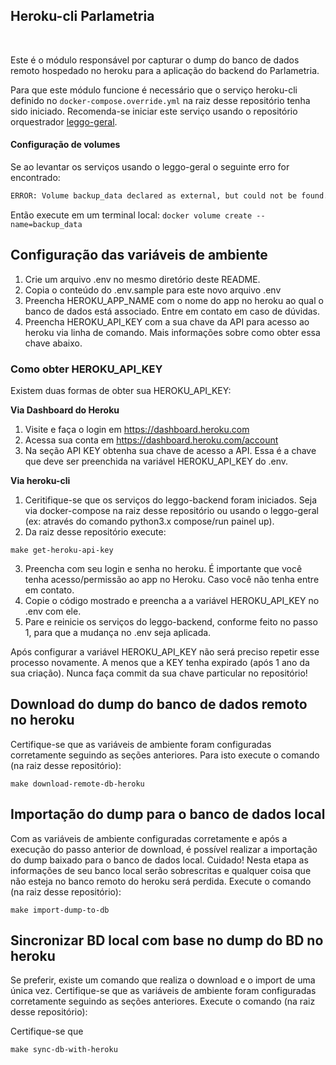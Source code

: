 ## Heroku-cli Parlametria

<br>

Este é o módulo responsável por capturar o dump do banco de dados remoto hospedado no heroku para a aplicação do backend do Parlametria.

Para que este módulo funcione é necessário que o serviço heroku-cli definido no `docker-compose.override.yml` na raiz desse repositório tenha sido iniciado. Recomenda-se iniciar este serviço usando o repositório orquestrador [leggo-geral](https://github.com/parlametria/leggo-geral).

#### **Configuração de volumes**
Se ao levantar os serviços usando o leggo-geral o seguinte erro for encontrado:
```sh
ERROR: Volume backup_data declared as external, but could not be found. Please create the volume manually using `docker volume create --name=backup_data` and try again.
```
Então execute em um terminal local: `docker volume create --name=backup_data`

## Configuração das variáveis de ambiente

1. Crie um arquivo .env no mesmo diretório deste README.
2. Copia o conteúdo do .env.sample para este novo arquivo .env
3. Preencha HEROKU_APP_NAME com o nome do app no heroku ao qual o banco de dados está associado. Entre em contato em caso de dúvidas.
4. Preencha HEROKU_API_KEY com a sua chave da API para acesso ao heroku via linha de comando. Mais informações sobre como obter essa chave abaixo.

### Como obter HEROKU_API_KEY

Existem duas formas de obter sua HEROKU_API_KEY:

**Via Dashboard do Heroku**
1. Visite e faça o login em https://dashboard.heroku.com
2. Acessa sua conta em https://dashboard.heroku.com/account
3. Na seção API KEY obtenha sua chave de acesso a API. Essa é a chave que deve ser preenchida na variável HEROKU_API_KEY do .env.

**Via heroku-cli**
1. Ceritifique-se que os serviços do leggo-backend foram iniciados. Seja via docker-compose na raiz desse repositório ou usando o leggo-geral (ex: através do comando python3.x compose/run painel up).
2. Da raiz desse repositório execute:
```
make get-heroku-api-key
```
3. Preencha com seu login e senha no heroku. É importante que você tenha acesso/permissão ao app no Heroku. Caso você não tenha entre em contato.
4. Copie o código mostrado e preencha a a variável HEROKU_API_KEY no .env com ele.
5. Pare e reinicie os serviços do leggo-backend, conforme feito no passo 1, para que a mudança no .env seja aplicada.

Após configurar a variável HEROKU_API_KEY não será preciso repetir esse processo novamente. A menos que a KEY tenha expirado (após 1 ano da sua criação). Nunca faça commit da sua chave particular no repositório!

## Download do dump do banco de dados remoto no heroku

Certifique-se que as variáveis de ambiente foram configuradas corretamente seguindo as seções anteriores. Para isto execute o comando (na raiz desse repositório):

```
make download-remote-db-heroku
```

## Importação do dump para o banco de dados local

Com as variáveis de ambiente configuradas corretamente e após a execução do passo anterior de download, é possível realizar a importação do dump baixado para o banco de dados local. Cuidado! Nesta etapa as informações de seu banco local serão sobrescritas e qualquer coisa que não esteja no banco remoto do heroku será perdida. Execute o comando (na raiz desse repositório):

```
make import-dump-to-db
```

## Sincronizar BD local com base no dump do BD no heroku

Se preferir, existe um comando que realiza o download e o import de uma única vez. Certifique-se que as variáveis de ambiente foram configuradas corretamente seguindo as seções anteriores. Execute o comando (na raiz desse repositório):

Certifique-se que 

```
make sync-db-with-heroku
```
